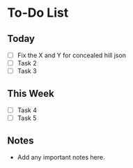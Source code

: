 # To-Do List

## Today
- [ ] Fix the X and Y for concealed hill json
- [ ] Task 2
- [ ] Task 3

## This Week
- [ ] Task 4
- [ ] Task 5

## Notes
- Add any important notes here.